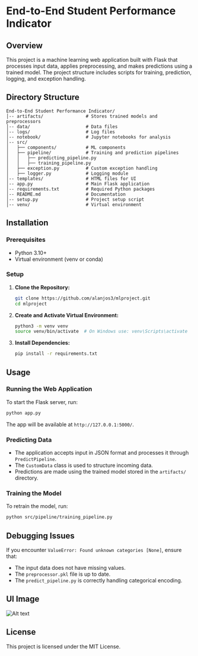 # End-to-End Student Performance Indicator

## Overview

This project is a machine learning web application built with Flask that processes input data, applies preprocessing, and makes predictions using a trained model. The project structure includes scripts for training, prediction, logging, and exception handling.

## Directory Structure

```
End-to-End Student Performance Indicator/
│-- artifacts/                # Stores trained models and preprocessors
│-- data/                     # Data files
│-- logs/                     # Log files
│-- notebook/                 # Jupyter notebooks for analysis
│-- src/
│   ├── components/           # ML components
│   ├── pipeline/             # Training and prediction pipelines
│   │   ├── predicting_pipeline.py
│   │   ├── training_pipeline.py
│   ├── exception.py          # Custom exception handling
│   ├── logger.py             # Logging module
│-- templates/                # HTML files for UI
│-- app.py                    # Main Flask application
│-- requirements.txt          # Required Python packages
│-- README.md                 # Documentation
│-- setup.py                  # Project setup script
│-- venv/                     # Virtual environment
```

## Installation

### Prerequisites

- Python 3.10+
- Virtual environment (venv or conda)

### Setup

1. **Clone the Repository:**
   ```bash
   git clone https://github.com/alanjos3/mlproject.git
   cd mlproject
   ```
2. **Create and Activate Virtual Environment:**
   ```bash
   python3 -m venv venv
   source venv/bin/activate  # On Windows use: venv\Scripts\activate
   ```
3. **Install Dependencies:**
   ```bash
   pip install -r requirements.txt
   ```

## Usage

### Running the Web Application

To start the Flask server, run:

```bash
python app.py
```

The app will be available at `http://127.0.0.1:5000/`.

### Predicting Data

- The application accepts input in JSON format and processes it through `PredictPipeline`.
- The `CustomData` class is used to structure incoming data.
- Predictions are made using the trained model stored in the `artifacts/` directory.

### Training the Model

To retrain the model, run:

```bash
python src/pipeline/training_pipeline.py
```

## Debugging Issues

If you encounter `ValueError: Found unknown categories [None]`, ensure that:

- The input data does not have missing values.
- The `preprocessor.pkl` file is up to date.
- The `predict_pipeline.py` is correctly handling categorical encoding.

## UI Image

<!-- To add an image of the UI:

1. Capture a screenshot of the web interface.
2. Save it in the `assets/` directory.
3. Link it in this README as follows:
   ```markdown
   ![App UI](assets/UI_image.png)
   ``` -->  

   ![Alt text](assets/UI_image.png)

## License

This project is licensed under the MIT License.

